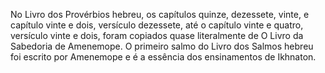﻿No Livro dos Provérbios hebreu, os capítulos quinze, dezessete, vinte, e capítulo vinte e dois,  versículo dezessete, até o capítulo vinte e quatro, versículo vinte e dois, foram copiados quase literalmente de O Livro da Sabedoria de Amenemope. O primeiro salmo do Livro dos Salmos hebreu foi escrito por Amenemope e é a essência dos ensinamentos de Ikhnaton.